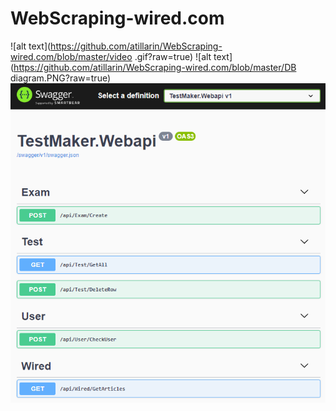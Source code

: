 # WebScraping-wired.com








![alt text](https://github.com/atillarin/WebScraping-wired.com/blob/master/video .gif?raw=true)
![alt text](https://github.com/atillarin/WebScraping-wired.com/blob/master/DB diagram.PNG?raw=true)
![alt text](https://github.com/atillarin/WebScraping-wired.com/blob/master/webapi.PNG?raw=true)
